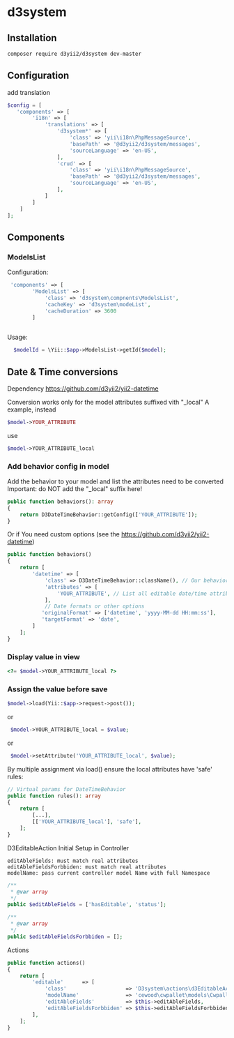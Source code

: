 # d3system

## Installation

```bash
composer require d3yii2/d3system dev-master
```

## Configuration
add translation
```php
$config = [
   'components' => [
        'i18n' => [
            'translations' => [ 
                'd3system*' => [
                    'class' => 'yii\i18n\PhpMessageSource',
                    'basePath' => '@d3yii2/d3system/messages',
                    'sourceLanguage' => 'en-US',
                ],
                'crud' => [
                    'class' => 'yii\i18n\PhpMessageSource',
                    'basePath' => '@d3yii2/d3system/messages',
                    'sourceLanguage' => 'en-US',
                ],
            ]
        ]
    ]
];
```

## Components



### ModelsList

Configuration:
```php
 'components' => [
        'ModelsList' => [
            'class' => 'd3system\compnents\ModelsList',
            'cacheKey' => 'd3system\modeList',
            'cacheDuration' => 3600
        ]    
        
```

Usage:
```php
  $modelId = \Yii::$app->ModelsList->getId($model);

```

## Date & Time conversions

Dependency
https://github.com/d3yii2/yii2-datetime

Conversion works only for the model attributes suffixed vith "_local"
A example, instead
```php 
$model->YOUR_ATTRIBUTE
```
use
```php
$model->YOUR_ATTRIBUTE_local
```

### Add behavior config in model
Add the behavior to your model and list the attributes need to be converted
Important: do NOT add the "_local" suffix here!
```php
public function behaviors(): array
{
    return D3DateTimeBehavior::getConfig(['YOUR_ATTRIBUTE']);
}
```
Or if You need custom options (see the https://github.com/d3yii2/yii2-datetime)
```php
public function behaviors()
{
    return [
        'datetime' => [
            'class' => D3DateTimeBehavior::className(), // Our behavior
            'attributes' => [
                'YOUR_ATTRIBUTE', // List all editable date/time attributes
            ],
            // Date formats or other options
           'originalFormat' => ['datetime', 'yyyy-MM-dd HH:mm:ss'],
           'targetFormat' => 'date',
        ]
    ];
}
```

### Display value in view
```php
<?= $model->YOUR_ATTRIBUTE_local ?>
```

### Assign the value before save
```php
$model->load(Yii::$app->request->post());
```
or
```php
 $model->YOUR_ATTRIBUTE_local = $value;
```
or
```php
 $model->setAttribute('YOUR_ATTRIBUTE_local', $value);
```

By multiple assignment via load() ensure the local attributes have 'safe' rules:
```php
// Virtual params for DateTimeBehavior
public function rules(): array
{   
    return [
        [...],
        [['YOUR_ATTRIBUTE_local'], 'safe'],
    ];
}
```

D3EditableAction Initial Setup in Controller
```
editAbleFields: must match real attributes
editAbleFieldsForbbiden: must match real attributes
modelName: pass current controller model Name with full Namespace
```
```php
/**
 * @var array
 */
public $editAbleFields = ['hasEditable', 'status'];

/**
 * @var array
 */
public $editAbleFieldsForbbiden = [];
```

Actions
```php
public function actions()
{
    return [
        'editable'      => [
            'class'                   => 'D3system\actions\d3EditableAction',
            'modelName'               => 'cewood\cwpallet\models\CwpalletPallet',
            'editAbleFields'          => $this->editAbleFields,
            'editAbleFieldsForbbiden' => $this->editAbleFieldsForbbiden,
        ],
    ];
}
```


